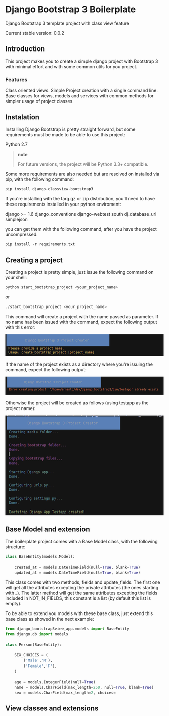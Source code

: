 Django Bootstrap 3 Boilerplate
===========================

Django Bootstrap 3 template project with class view feature

Current stable version: 0.0.2

## Introduction

This project makes you to create a simple django project with Bootstrap 3 with minimal effort and with some common utils
for you project.

### Features

Class oriented views.
Simple Project creation with a single command line.
Base classes for views, models and services with common methods for simpler usage of project classes.

## Instalation

Installing Django Bootstrap is pretty straight forward, but some requirements must be made to be able to use this project:

Python 2.7

> **note**
>
> For future versions, the project will be Python 3.3+ compatible.

Some more requirements are also needed but are resolved on installed via pip, with the following command:

```python
pip install django-classview-bootstrap3
```

If you're installing with the targ.gz or zip distribution, you'll need to have these requirements installed in your python enviroment:

django >= 1.6
django_conventions
django-webtest
south
dj_database_url
simplejson

you can get them with the following command, after you have the project uncompressed:

```python
pip install -r requirements.txt
```

## Creating a project

Creating a project is pretty simple, just issue the following command on your shell:



```python
python start_bootstrap_project <your_project_name>
```
or

```python
./start_bootstrap_project <your_project_name>
```

This command will create a project with the name passed as parameter. If no name has been issued with the command, expect
the following output with this error:

![IMAGE](/doc/images/no_project_name.png)

If the name of the project exists as a directory where you're issuing the command, expect the following output:

![IMAGE](/doc/images/existing_project_name.png)

Otherwise the project will be created as follows (using testapp as the project name):

![IMAGE](/doc/images/correct_project_name.png)

## Base Model and extension

The boilerplate project comes with a Base Model class, with the following structure:

```python
class BaseEntity(models.Model):

    created_at = models.DateTimeField(null=True, blank=True)
    updated_at = models.DateTimeField(null=True, blank=True)
```

This class comes with two methods, fields and update_fields. The first one will get all the attributes excepting the
private attributes (the ones starting with _). The latter method will get the same attributes excepting the fields
included in NOT_IN_FIELDS, this constant is a list (by default this list is empty).

To be able to extend you models with these base class, just extend this base class as showed in the next example:

```python
from django_bootstrap3view_app.models import BaseEntity
from django.db import models

class Person(BaseEntity):

    SEX_CHOICES = (
        ('Male','M'),
        ('Female','F'),
    )

    age = models.IntegerField(null=True)
    name = models.CharField(max_length=250, null=True, blank=True)
    sex = models.CharField(max_length=2, choices=
```

## View classes and extensions






